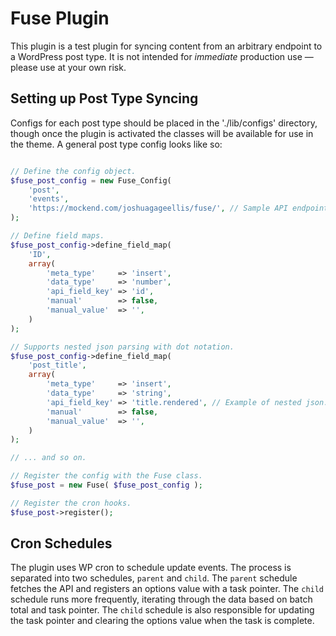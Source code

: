 # Fuse Plugin
This plugin is a test plugin for syncing content from an arbitrary endpoint to a WordPress post type. It is not intended for *immediate* production use — please use at your own risk.

## Setting up Post Type Syncing
Configs for each post type should be placed in the './lib/configs' directory, though once the plugin is activated the classes will be available for use in the theme. A general post type config looks like so:

```php

// Define the config object.
$fuse_post_config = new Fuse_Config(
	'post',
	'events',
	'https://mockend.com/joshuagageellis/fuse/', // Sample API endpoint.
);

// Define field maps.
$fuse_post_config->define_field_map(
	'ID',
	array(
		'meta_type'     => 'insert',
		'data_type'     => 'number',
		'api_field_key' => 'id',
		'manual'        => false,
		'manual_value'  => '',
	)
);

// Supports nested json parsing with dot notation.
$fuse_post_config->define_field_map(
	'post_title',
	array(
		'meta_type'     => 'insert',
		'data_type'     => 'string',
		'api_field_key' => 'title.rendered', // Example of nested json.
		'manual'        => false,
		'manual_value'  => '',
	)
);

// ... and so on.

// Register the config with the Fuse class.
$fuse_post = new Fuse( $fuse_post_config );

// Register the cron hooks.
$fuse_post->register();
```

## Cron Schedules
The plugin uses WP cron to schedule update events. The process is separated into two schedules, `parent` and `child`. The `parent` schedule fetches the API and registers an options value with a task pointer. The `child` schedule runs more frequently, iterating through the data based on batch total and task pointer. The `child` schedule is also responsible for updating the task pointer and clearing the options value when the task is complete.